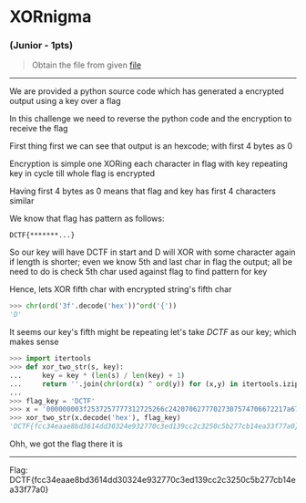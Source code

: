 # XORnigma
### (Junior - 1pts)
  
> Obtain the file from given [file](xornigma.py)
------
We are provided a python source code which has generated a encrypted output using a key over a flag

In this challenge we need to reverse the python code and the encryption to receive the flag

First thing first we can see that output is an hexcode; with first 4 bytes as 0

Encryption is simple one XORing each character in flag with key repeating key in cycle till whole flag is encrypted

Having first 4 bytes as 0 means that flag and key has first 4 characters similar

We know that flag has pattern as follows:
```
DCTF{*******...}
```
So our key will have DCTF in start and D will XOR with some character again if length is shorter; even we know 5th and last char in flag the output; all be need to do is check 5th char used against flag to find pattern for key

Hence, lets XOR fifth char with encrypted string's fifth char
```python
>>> chr(ord('3f'.decode('hex'))^ord('{'))
'D'
```
It seems our key's fifth might be repeating let's take *DCTF* as our key; which makes sense
```python
>>> import itertools
>>> def xor_two_str(s, key):
...     key = key * (len(s) / len(key) + 1)
...     return ''.join(chr(ord(x) ^ ord(y)) for (x,y) in itertools.izip(s, key))
...
>>> flag_key = 'DCTF'
>>> x = '000000003f2537257777312725266c24207062777027307574706672217a67747374642577263077777a3725762067747173377326716371272165722122677522746327743e'
>>> xor_two_str(x.decode('hex'), flag_key)
'DCTF{fcc34eaae8bd3614dd30324e932770c3ed139cc2c3250c5b277cb14ea33f77a0}'
```
Ohh, we got the flag there it is

------
Flag: DCTF{fcc34eaae8bd3614dd30324e932770c3ed139cc2c3250c5b277cb14ea33f77a0}
